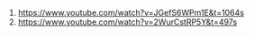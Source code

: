 1. https://www.youtube.com/watch?v=JGefS6WPm1E&t=1064s
2. https://www.youtube.com/watch?v=2WurCstRP5Y&t=497s

